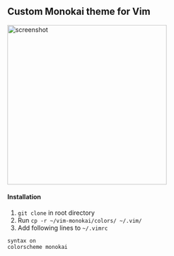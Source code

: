 ## Custom Monokai theme for Vim
<img src="https://github.com/eesuhn/vim-monokai/assets/102596628/ecce9d8d-161e-4855-835c-5b2fa13e471a" alt="screenshot" width="360" />

#### Installation
1. `git clone` in root directory
2. Run `cp -r ~/vim-monokai/colors/ ~/.vim/`
3. Add following lines to `~/.vimrc`
```
syntax on
colorscheme monokai
```
